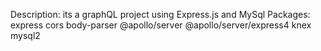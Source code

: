Description: its a graphQL project using Express.js and MySql 
 Packages: 
 express
 cors
 body-parser
@apollo/server
@apollo/server/express4
knex
mysql2
